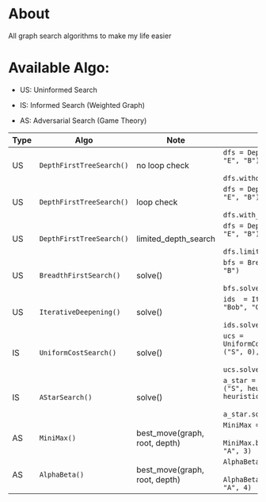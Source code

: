 # About
All graph search algorithms to make my life easier

# Available Algo:
- US: Uninformed Search

- IS: Informed Search (Weighted Graph)

- AS: Adversarial Search (Game Theory)

| Type  | Algo | Note  | Usage |
| ------------- | ------------- | ------------- | ------------- | 
| US | ```DepthFirstTreeSearch()```  |  no loop check  |  `dfs = DepthFirstTreeSearch(graph, "E", "B")` <br/><br/> `dfs.without_loop_checking()`  |
| US | `DepthFirstTreeSearch()`  | loop check |  `dfs = DepthFirstTreeSearch(graph, "E", "B")` <br/><br/> `dfs.with_loop_checking()`  |
| US | `DepthFirstTreeSearch()`  | limited_depth_search |  `dfs = DepthFirstTreeSearch(graph, "E", "B")` <br/><br/> `dfs.limited_depth_search(depth=x)`  |
| US | `BreadthFirstSearch()`  | solve() |  `bfs = BreadthFirstSearch(graph, "E", "B")` <br/><br/> `bfs.solve()`  |
| US | `IterativeDeepening()`  | solve() |  `ids  = IterativeDeepening(graph2, "Bob", "Gale")` <br/><br/> `ids.solve(max_depth=?)`  |
| IS | `UniformCostSearch()`  | solve() |  `ucs = UniformCostSearch(weighted_graph, ("S", 0), "G")` <br/><br/> `ucs.solve()`  |
| IS | `AStarSearch()`  | solve() |  `a_star = AStarSearch(weighted_graph, ("S", heuristic_table["S"]), "G", heuristic_table)` <br/><br/> `a_star.solve()`  |
| AS | `MiniMax()`  | best_move(graph, root, depth) |  `MiniMax = MiniMax()` <br/><br/> `MiniMax.best_move(game_tree_graph, "A", 3)`  |
| AS | `AlphaBeta()`  | best_move(graph, root, depth) |  `AlphaBeta = AlphaBetaPruning()` <br/><br/> `AlphaBeta.best_move(game_tree_graph, "A", 4)`  |